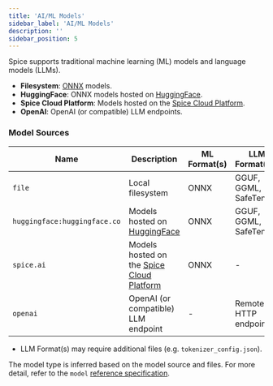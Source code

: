 ```yaml
---
title: 'AI/ML Models'
sidebar_label: 'AI/ML Models'
description: ''
sidebar_position: 5
---
```


Spice supports traditional machine learning (ML) models and language models (LLMs).

- **Filesystem**: [ONNX](https://onnx.ai) models.
- **HuggingFace**: ONNX models hosted on [HuggingFace](https://huggingface.co).
- **Spice Cloud Platform**: Models hosted on the [Spice Cloud Platform](https://docs.spice.ai/building-blocks/spice-models).
- **OpenAI**: OpenAI (or compatible) LLM endpoints.

### Model Sources

| Name                         | Description      | ML Format(s) | LLM Format(s)*          |
| ---------------------------- | ---------------- | ------------ | ----------------------- |
| `file`                       | Local filesystem |    ONNX      | GGUF, GGML, SafeTensor  |
| `huggingface:huggingface.co` | Models hosted on [HuggingFace](https://huggingface.co)                                          | ONNX  | GGUF, GGML, SafeTensor |
| `spice.ai`                   | Models hosted on the [Spice Cloud Platform](https://docs.spice.ai/building-blocks/spice-models) | ONNX  | - |
| `openai`                     | OpenAI (or compatible) LLM endpoint | -  | Remote HTTP endpoint |

* LLM Format(s) may require additional files (e.g. `tokenizer_config.json`).

The model type is inferred based on the model source and files. For more detail, refer to the `model` [reference specification](/reference/spicepod/models.md).

